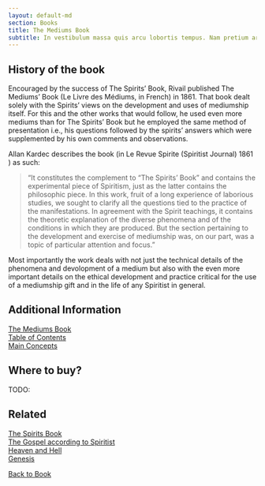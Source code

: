 ```yaml
---
layout: default-md
section: Books
title: The Mediums Book
subtitle: In vestibulum massa quis arcu lobortis tempus. Nam pretium arcu in odio vulputate luctus.
---
```


## History of the book
Encouraged by the success of The Spirits’ Book, Rivail published The Mediums’ Book (Le Livre des Médiums, in French) in 1861. That book dealt solely with the Spirits’ views on the development and uses of mediumship itself. For this and the other works that would follow, he used even more mediums than for The Spirits’ Book but he employed the same method of presentation i.e., his questions followed by the spirits’ answers which were supplemented by his own comments and observations.

Allan Kardec describes the book (in Le Revue Spirite (Spiritist Journal) 1861 ) as such:

> “It constitutes the complement to “The Spirits’ Book” and contains the experimental piece of Spiritism, just as the latter contains the philosophic piece. In this work, fruit of a long experience of laborious studies, we sought to clarify all the questions tied to the practice of the manifestations. In agreement with the Spirit teachings, it contains the theoretic explanation of the diverse phenomena and of the conditions in which they are produced. But the section pertaining to the development and exercise of mediumship was, on our part, was a topic of particular attention and focus.” 

Most importantly the work deals with not just the technical details of the phenomena and devolopment of a medium but also with the even more important details on the ethical development and practice critical for the use of a mediumship gift and in the life of any Spiritist in general. 


## Additional Information
[The Mediums Book](./)  
[Table of Contents](contents)  
[Main Concepts](concepts)  

## Where to buy?
TODO:

## Related
[The Spirits Book](../spirits-book)  
[The Gospel according to Spiritist](../gospel-according-spiritism)  
[Heaven and Hell](../heaven-and-hell)  
[Genesis](../genesis)  


<a href="./" class="button">Back to Book</a>

